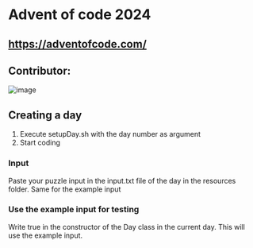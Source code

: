 # Advent of code 2024

## **https://adventofcode.com/**

## Contributor:
![image](https://img.shields.io/github/followers/Stenz123?label=Stenz123&logo=github[])

## Creating a day
1) Execute setupDay.sh with the day number as argument
2) Start coding

### Input
Paste your puzzle input in the input.txt file of the day in the resources folder.
Same for the example input

### Use the example input for testing
Write true in the constructor of the Day class in the current day. This will use the example input.